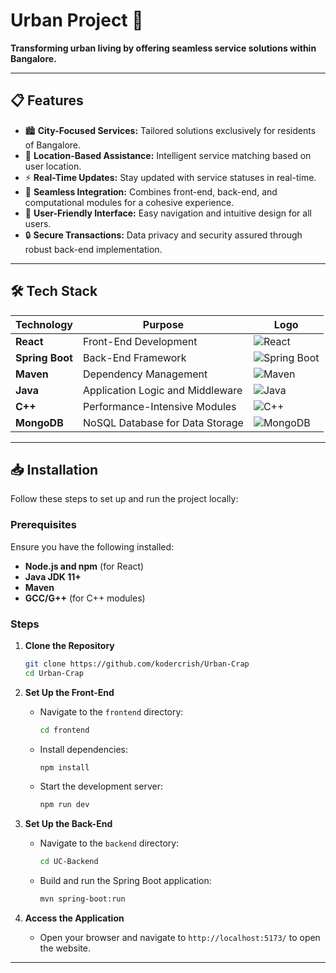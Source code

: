 # Urban Project 🌆  
**Transforming urban living by offering seamless service solutions within Bangalore.**  

---

## 📋 Features  

- 🏙️ **City-Focused Services:** Tailored solutions exclusively for residents of Bangalore.  
- 📍 **Location-Based Assistance:** Intelligent service matching based on user location.  
- ⚡ **Real-Time Updates:** Stay updated with service statuses in real-time.  
- 🔄 **Seamless Integration:** Combines front-end, back-end, and computational modules for a cohesive experience.  
- 📱 **User-Friendly Interface:** Easy navigation and intuitive design for all users.  
- 🔒 **Secure Transactions:** Data privacy and security assured through robust back-end implementation.  

---

## 🛠️ Tech Stack  

| **Technology**   | **Purpose**                       | **Logo**                                                                                     |  
|-------------------|-----------------------------------|---------------------------------------------------------------------------------------------|  
| **React**         | Front-End Development            | ![React](https://img.icons8.com/color/48/000000/react-native.png)                           |  
| **Spring Boot**   | Back-End Framework               | ![Spring Boot](https://img.icons8.com/color/48/000000/spring-logo.png)                      |  
| **Maven**         | Dependency Management            | ![Maven](https://img.icons8.com/color/48/000000/apache-maven.png)                           |  
| **Java**          | Application Logic and Middleware | ![Java](https://img.icons8.com/color/48/000000/java-coffee-cup-logo.png)                   |  
| **C++**           | Performance-Intensive Modules    | ![C++](https://img.icons8.com/color/48/000000/c-plus-plus-logo.png)                         |  
| **MongoDB**       | NoSQL Database for Data Storage  | ![MongoDB](https://img.icons8.com/color/48/000000/mongodb.png)                              |  

---

## 📥 Installation  

Follow these steps to set up and run the project locally:  

### Prerequisites  
Ensure you have the following installed:  
- **Node.js and npm** (for React)  
- **Java JDK 11+**  
- **Maven**  
- **GCC/G++** (for C++ modules)  

### Steps  

1. **Clone the Repository**  
   ```bash  
   git clone https://github.com/kodercrish/Urban-Crap  
   cd Urban-Crap  
   ```  

2. **Set Up the Front-End**  
   - Navigate to the `frontend` directory:  
     ```bash  
     cd frontend  
     ```  
   - Install dependencies:  
     ```bash  
     npm install  
     ```  
   - Start the development server:  
     ```bash  
     npm run dev  
     ```  

3. **Set Up the Back-End**  
   - Navigate to the `backend` directory:  
     ```bash  
     cd UC-Backend  
     ```  
   - Build and run the Spring Boot application:  
     ```bash  
     mvn spring-boot:run  
     ```   

4. **Access the Application**  
   - Open your browser and navigate to `http://localhost:5173/` to open the website.  

---
